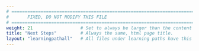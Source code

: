 ```yaml
---
# =============================================================================
#       FIXED, DO NOT MODIFY THIS FILE
# =============================================================================
weight: 21                  # Set to always be larger than the content in this path to be at the end of the navigation.
title: "Next Steps"         # Always the same, html page title.
layout: "learningpathall"   # All files under learning paths have this same wrapper for Hugo processing.
---
```

